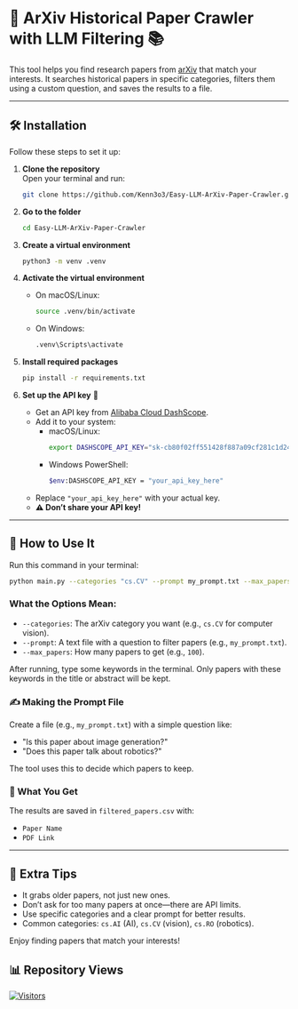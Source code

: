 # 🌟 ArXiv Historical Paper Crawler with LLM Filtering 📚

This tool helps you find research papers from [arXiv](https://arxiv.org/) that match your interests. It searches historical papers in specific categories, filters them using a custom question, and saves the results to a file.

---

## 🛠️ Installation

Follow these steps to set it up:

1. **Clone the repository**  
   Open your terminal and run:  
   ```bash
   git clone https://github.com/Kenn3o3/Easy-LLM-ArXiv-Paper-Crawler.git
   ```

2. **Go to the folder**  
   ```bash
   cd Easy-LLM-ArXiv-Paper-Crawler
   ```

3. **Create a virtual environment**  
   ```bash
   python3 -m venv .venv
   ```

4. **Activate the virtual environment**  
   - On macOS/Linux:  
     ```bash
     source .venv/bin/activate
     ```  
   - On Windows:  
     ```bash
     .venv\Scripts\activate
     ```

5. **Install required packages**  
   ```bash
   pip install -r requirements.txt
   ```

6. **Set up the API key** 🔑  
   - Get an API key from [Alibaba Cloud DashScope](https://bailian.console.alibabacloud.com).  
   - Add it to your system:  
     - macOS/Linux:  
       ```bash
       export DASHSCOPE_API_KEY="sk-cb80f02ff551428f887a09cf281c1d24"
       ```  
     - Windows PowerShell:  
       ```bash
       $env:DASHSCOPE_API_KEY = "your_api_key_here"
       ```  
   - Replace `"your_api_key_here"` with your actual key.  
   - **⚠️ Don’t share your API key!**

---

## 🚀 How to Use It

Run this command in your terminal:  
```bash
python main.py --categories "cs.CV" --prompt my_prompt.txt --max_papers 10
```

### What the Options Mean:
- `--categories`: The arXiv category you want (e.g., `cs.CV` for computer vision).  
- `--prompt`: A text file with a question to filter papers (e.g., `my_prompt.txt`).  
- `--max_papers`: How many papers to get (e.g., `100`).  

After running, type some keywords in the terminal. Only papers with these keywords in the title or abstract will be kept.

### ✍️ Making the Prompt File
Create a file (e.g., `my_prompt.txt`) with a simple question like:  
- "Is this paper about image generation?"  
- "Does this paper talk about robotics?"  

The tool uses this to decide which papers to keep.

### 📄 What You Get
The results are saved in `filtered_papers.csv` with:  
- `Paper Name`  
- `PDF Link`  

---

## 📝 Extra Tips
- It grabs older papers, not just new ones.  
- Don’t ask for too many papers at once—there are API limits.  
- Use specific categories and a clear prompt for better results.  
- Common categories: `cs.AI` (AI), `cs.CV` (vision), `cs.RO` (robotics).  

Enjoy finding papers that match your interests!

## 📊 Repository Views

[![Visitors](https://api.visitorbadge.io/api/combined?path=https%3A%2F%2Fgithub.com%2FKenn3o3%2FEasy-LLM-ArXiv-Paper-Crawler&countColor=%23dce775)](https://visitorbadge.io/status?path=https%3A%2F%2Fgithub.com%2FKenn3o3%2FEasy-LLM-ArXiv-Paper-Crawler)

